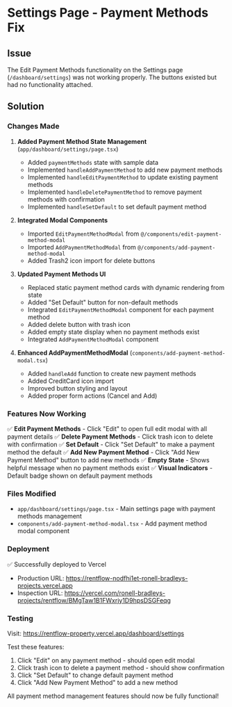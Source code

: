 # Settings Page - Payment Methods Fix

## Issue
The Edit Payment Methods functionality on the Settings page (`/dashboard/settings`) was not working properly. The buttons existed but had no functionality attached.

## Solution

### Changes Made

1. **Added Payment Method State Management** (`app/dashboard/settings/page.tsx`)
   - Added `paymentMethods` state with sample data
   - Implemented `handleAddPaymentMethod` to add new payment methods
   - Implemented `handleEditPaymentMethod` to update existing payment methods
   - Implemented `handleDeletePaymentMethod` to remove payment methods with confirmation
   - Implemented `handleSetDefault` to set default payment method

2. **Integrated Modal Components**
   - Imported `EditPaymentMethodModal` from `@/components/edit-payment-method-modal`
   - Imported `AddPaymentMethodModal` from `@/components/add-payment-method-modal`
   - Added Trash2 icon import for delete buttons

3. **Updated Payment Methods UI**
   - Replaced static payment method cards with dynamic rendering from state
   - Added "Set Default" button for non-default methods
   - Integrated `EditPaymentMethodModal` component for each payment method
   - Added delete button with trash icon
   - Added empty state display when no payment methods exist
   - Integrated `AddPaymentMethodModal` component

4. **Enhanced AddPaymentMethodModal** (`components/add-payment-method-modal.tsx`)
   - Added `handleAdd` function to create new payment methods
   - Added CreditCard icon import
   - Improved button styling and layout
   - Added proper form actions (Cancel and Add)

### Features Now Working

✅ **Edit Payment Methods** - Click "Edit" to open full edit modal with all payment details
✅ **Delete Payment Methods** - Click trash icon to delete with confirmation
✅ **Set Default** - Click "Set Default" to make a payment method the default
✅ **Add New Payment Method** - Click "Add New Payment Method" button to add new methods
✅ **Empty State** - Shows helpful message when no payment methods exist
✅ **Visual Indicators** - Default badge shown on default payment methods

### Files Modified

- `app/dashboard/settings/page.tsx` - Main settings page with payment methods management
- `components/add-payment-method-modal.tsx` - Add payment method modal component

### Deployment

✅ Successfully deployed to Vercel
- Production URL: https://rentflow-nodfhi1et-ronell-bradleys-projects.vercel.app
- Inspection URL: https://vercel.com/ronell-bradleys-projects/rentflow/BMgTaw1B1FWxrjy1D9hpsDSGFeqg

### Testing

Visit: https://rentflow-property.vercel.app/dashboard/settings

Test these features:
1. Click "Edit" on any payment method - should open edit modal
2. Click trash icon to delete a payment method - should show confirmation
3. Click "Set Default" to change default payment method
4. Click "Add New Payment Method" to add a new method

All payment method management features should now be fully functional!

